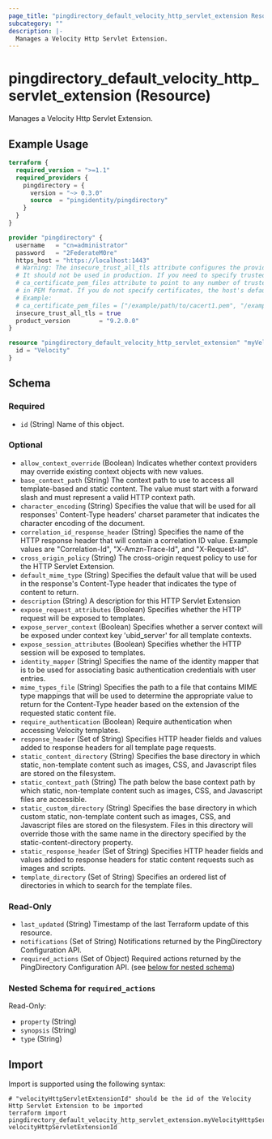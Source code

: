 ```yaml
---
page_title: "pingdirectory_default_velocity_http_servlet_extension Resource - terraform-provider-pingdirectory"
subcategory: ""
description: |-
  Manages a Velocity Http Servlet Extension.
---
```


# pingdirectory_default_velocity_http_servlet_extension (Resource)

Manages a Velocity Http Servlet Extension.

## Example Usage

```terraform
terraform {
  required_version = ">=1.1"
  required_providers {
    pingdirectory = {
      version = "~> 0.3.0"
      source  = "pingidentity/pingdirectory"
    }
  }
}

provider "pingdirectory" {
  username   = "cn=administrator"
  password   = "2FederateM0re"
  https_host = "https://localhost:1443"
  # Warning: The insecure_trust_all_tls attribute configures the provider to trust any certificate presented by the PingDirectory server.
  # It should not be used in production. If you need to specify trusted CA certificates, use the
  # ca_certificate_pem_files attribute to point to any number of trusted CA certificate files
  # in PEM format. If you do not specify certificates, the host's default root CA set will be used.
  # Example:
  # ca_certificate_pem_files = ["/example/path/to/cacert1.pem", "/example/path/to/cacert2.pem"]
  insecure_trust_all_tls = true
  product_version        = "9.2.0.0"
}

resource "pingdirectory_default_velocity_http_servlet_extension" "myVelocityHttpServletExtension" {
  id = "Velocity"
}
```

<!-- schema generated by tfplugindocs -->
## Schema

### Required

- `id` (String) Name of this object.

### Optional

- `allow_context_override` (Boolean) Indicates whether context providers may override existing context objects with new values.
- `base_context_path` (String) The context path to use to access all template-based and static content. The value must start with a forward slash and must represent a valid HTTP context path.
- `character_encoding` (String) Specifies the value that will be used for all responses' Content-Type headers' charset parameter that indicates the character encoding of the document.
- `correlation_id_response_header` (String) Specifies the name of the HTTP response header that will contain a correlation ID value. Example values are "Correlation-Id", "X-Amzn-Trace-Id", and "X-Request-Id".
- `cross_origin_policy` (String) The cross-origin request policy to use for the HTTP Servlet Extension.
- `default_mime_type` (String) Specifies the default value that will be used in the response's Content-Type header that indicates the type of content to return.
- `description` (String) A description for this HTTP Servlet Extension
- `expose_request_attributes` (Boolean) Specifies whether the HTTP request will be exposed to templates.
- `expose_server_context` (Boolean) Specifies whether a server context will be exposed under context key 'ubid_server' for all template contexts.
- `expose_session_attributes` (Boolean) Specifies whether the HTTP session will be exposed to templates.
- `identity_mapper` (String) Specifies the name of the identity mapper that is to be used for associating basic authentication credentials with user entries.
- `mime_types_file` (String) Specifies the path to a file that contains MIME type mappings that will be used to determine the appropriate value to return for the Content-Type header based on the extension of the requested static content file.
- `require_authentication` (Boolean) Require authentication when accessing Velocity templates.
- `response_header` (Set of String) Specifies HTTP header fields and values added to response headers for all template page requests.
- `static_content_directory` (String) Specifies the base directory in which static, non-template content such as images, CSS, and Javascript files are stored on the filesystem.
- `static_context_path` (String) The path below the base context path by which static, non-template content such as images, CSS, and Javascript files are accessible.
- `static_custom_directory` (String) Specifies the base directory in which custom static, non-template content such as images, CSS, and Javascript files are stored on the filesystem. Files in this directory will override those with the same name in the directory specified by the static-content-directory property.
- `static_response_header` (Set of String) Specifies HTTP header fields and values added to response headers for static content requests such as images and scripts.
- `template_directory` (Set of String) Specifies an ordered list of directories in which to search for the template files.

### Read-Only

- `last_updated` (String) Timestamp of the last Terraform update of this resource.
- `notifications` (Set of String) Notifications returned by the PingDirectory Configuration API.
- `required_actions` (Set of Object) Required actions returned by the PingDirectory Configuration API. (see [below for nested schema](#nestedatt--required_actions))

<a id="nestedatt--required_actions"></a>
### Nested Schema for `required_actions`

Read-Only:

- `property` (String)
- `synopsis` (String)
- `type` (String)

## Import

Import is supported using the following syntax:

```shell
# "velocityHttpServletExtensionId" should be the id of the Velocity Http Servlet Extension to be imported
terraform import pingdirectory_default_velocity_http_servlet_extension.myVelocityHttpServletExtension velocityHttpServletExtensionId
```